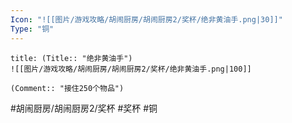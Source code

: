 ```yaml
---
Icon: "![[图片/游戏攻略/胡闹厨房/胡闹厨房2/奖杯/绝非黄油手.png|30]]"
Type: "铜"
---
```

```ad-common-bronze-trophy
title: (Title:: "绝非黄油手")
![[图片/游戏攻略/胡闹厨房/胡闹厨房2/奖杯/绝非黄油手.png|100]]

(Comment:: "接住250个物品")
```

#胡闹厨房/胡闹厨房2/奖杯 #奖杯 #铜
